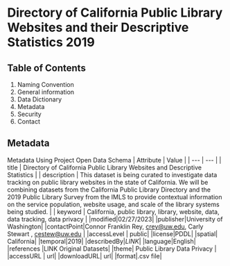 # Directory of California Public Library Websites and their Descriptive Statistics 2019
## Table of Contents

   1. Naming Convention
   2. General information
   3. Data Dictionary
   4. Metadata
   5. Security
   6. Contact

## Metadata
Metadata Using Project Open Data Schema
| Attribute | Value |
| --- | --- |
| title | Directory of California Public Library Websites and Descriptive Statistics |
| description | This dataset is being curated to investigate data tracking on public library websites in the state of California. We will be combining datasets from the California Public Library Directory and the 2019 Public Library Survey from the IMLS to provide contextual information on the service population, website usage, and scale of the library systems being studied. |
| keyword | California, public library, library, website, data, data tracking, data privacy |
|modified|02/27/2023|
|publisher|University of Washington|
|contactPoint|Connor Franklin Rey, crey@uw.edu, Carly Stewart , cestew@uw.edu |
|accessLevel | public|
|license|PDDL|
|spatial| California|
|temporal|2019|
|describedBy|*LINK*|
|language|English|
|references |LINK Original Datasets|
|theme| Public Library Data Privacy |
|accessURL | url|
|downloadURL| url|
|format|.csv file|



